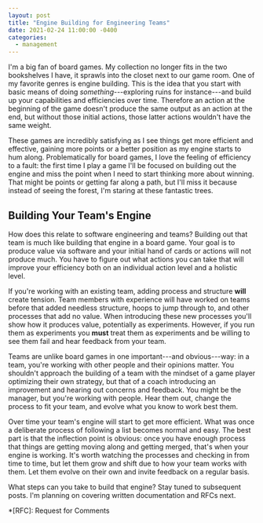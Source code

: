 ```yaml
---
layout: post
title: "Engine Building for Engineering Teams"
date: 2021-02-24 11:00:00 -0400
categories:
  - management
---
```


I'm a big fan of board games. My collection no longer fits in the two bookshelves I have, it sprawls into the closet next to our game room. One of my favorite genres is engine building. This is the idea that you start with basic means of doing *something*---exploring ruins for instance---and build up your capabilities and efficiencies over time. Therefore an action at the beginning of the game doesn't produce the same output as an action at the end, but without those initial actions, those latter actions wouldn't have the same weight.

These games are incredibly satisfying as I see things get more efficient and effective, gaining more points or a better position as my engine starts to hum along. Problematically for board games, I love the feeling of efficiency to a fault: the first time I play a game I'll be focused on building out the engine and miss the point when I need to start thinking more about winning. That might be points or getting far along a path, but I'll miss it because instead of seeing the forest, I'm staring at these fantastic trees.

## Building Your Team's Engine

How does this relate to software engineering and teams? Building out that team is much like building that engine in a board game. Your goal is to produce value via software and your initial hand of cards or actions will not produce much. You have to figure out what actions you can take that will improve your efficiency both on an individual action level and a holistic level. 

If you're working with an existing team, adding process and structure **will** create tension. Team members with experience will have worked on teams before that added needless structure, hoops to jump through to, and other processes that add no value. When introducing these new processes you'll show how it produces value, potentially as experiments. However, if you run them as experiments you **must** treat them as experiments and be willing to see them fail and hear feedback from your team.

Teams are unlike board games in one important---and obvious---way: in a team, you're working with other people and their opinions matter. You shouldn't approach the building of a team with the mindset of a game player optimizing their own strategy, but that of a coach introducing an improvement and hearing out concerns and feedback. You might be the manager, but you're working with people. Hear them out, change the process to fit your team, and evolve what you know to work best them.

Over time your team's engine will start to get more efficient. What was once a deliberate process of following a list becomes normal and easy. The best part is that the inflection point is obvious: once you have enough process that things are getting moving along and getting merged, that's when your engine is working. It's worth watching the processes and checking in from time to time, but let them grow and shift due to how your team works with them. Let them evolve on their own and invite feedback on a regular basis.

What steps can you take to build that engine? Stay tuned to subsequent posts. I'm planning on covering written documentation and RFCs next.

*[RFC]: Request for Comments 